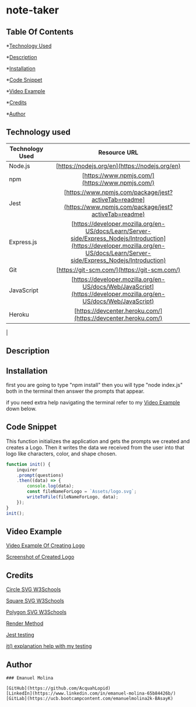 # note-taker

## Table Of Contents
*[Technology Used](#technology-used)

*[Description](#description)

*[Installation](#installation)

*[Code Snippet](#code-snippet)

*[Video Example](#video-example)

*[Credits](#credits)

*[Author](#author)

## Technology used

| Technology Used         | Resource URL  |
| -------------           |:-------------:|
| Node.js                 | [https://nodejs.org/en](https://nodejs.org/en) | 
| npm                     | [https://www.npmjs.com/](https://www.npmjs.com/)      |
| Jest                    | [https://www.npmjs.com/package/jest?activeTab=readme](https://www.npmjs.com/package/jest?activeTab=readme) |
| Express.js              | [https://developer.mozilla.org/en-US/docs/Learn/Server-side/Express_Nodejs/Introduction](https://developer.mozilla.org/en-US/docs/Learn/Server-side/Express_Nodejs/Introduction)
| Git                     | [https://git-scm.com/](https://git-scm.com/)     | 
| JavaScript              | [https://developer.mozilla.org/en-US/docs/Web/JavaScript](https://developer.mozilla.org/en-US/docs/Web/JavaScript) |
| Heroku                  | [https://devcenter.heroku.com/](https://devcenter.heroku.com/) |
| 

## Description


## Installation
first you are going to type "npm install" then you will type "node index.js" both in the terminal then answer the prompts that appear.

if you need extra help navigating the terminal refer to my [Video Example](#video-example) down below.
## Code Snippet
This function initializes the application and gets the prompts we created and creates a Logo. Then it writes the data we received from the user into that logo like characters, color, and shape chosen.

```JavaScript
function init() {
    inquirer 
    .prompt(questions)
    .then((data) => {
        console.log(data);
        const fileNameForLogo = `Assets/logo.svg`;
        writeToFile(fileNameForLogo, data);
    });
}
init();
```
## Video Example
[Video Example Of Creating Logo](./Media/25.04.2023_01.56.33_REC.mp4)

[Screenshot of Created Logo](./Media/Screenshot%202023-04-25%20015954.png)
## Credits
[Circle SVG W3Schools](https://www.w3schools.com/graphics/svg_circle.asp)

[Square SVG W3Schools](https://www.w3schools.com/graphics/svg_rect.asp)

[Polygon SVG W3Schools](https://www.w3schools.com/graphics/svg_polygon.asp)

[Render Method](https://upmostly.com/tutorials/understand-the-render-method-and-rendering-in-react)

[Jest testing](https://jestjs.io/docs/getting-started)

[it() explanation help with my testing](https://www.delftstack.com/howto/javascript/javascript-it/)

## Author
```MD
### Emanuel Molina

[GitHub](https://github.com/AcquahLopid)
[LinkedIn](https://www.linkedin.com/in/emanuel-molina-65b84426b/)
[GitLab](https://ucb.bootcampcontent.com/emanuelmolina2k-BAsayK)

```